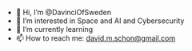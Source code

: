 - 👋 Hi, I’m @DavinciOfSweden
- 👀 I’m interested in Space and AI and Cybersecurity
- 🌱 I’m currently learning
- 📫 How to reach me: david.m.schon@gmail.com

